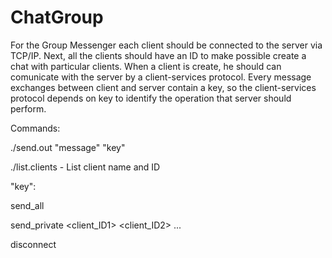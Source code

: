 # ChatGroup

For the Group Messenger each client should be connected to the server via TCP/IP.
Next, all the clients should have an ID to make possible create a chat with particular clients.
When a client is create, he should can comunicate with the server by a client-services protocol.
Every message exchanges between client and server contain a key, so the client-services protocol depends on key to identify the operation that
server should perform.

Commands:

./send.out "message" "key"

./list.clients - List client name and ID

"key":

send_all

send_private <client_ID1> <client_ID2> ...

disconnect
